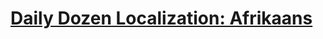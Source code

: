 # [Daily Dozen Localization: Afrikaans][t]
[t]:https://github.com/nutritionfactsorg/daily-dozen-localization

